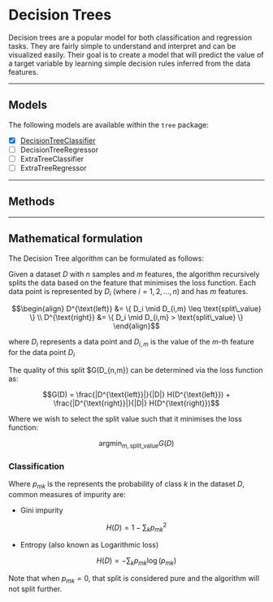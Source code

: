 # Decision Trees

Decision trees are a popular model for both classification and regression tasks. They are fairly simple to understand
and interpret and can be visualized easily. Their goal is to create a model that will predict the value of a target 
variable by learning simple decision rules inferred from the data features.

---

## Models

The following models are available within the `tree` package:

- [x] [DecisionTreeClassifier](decision_tree_classifier.go)
- [ ] DecisionTreeRegressor
- [ ] ExtraTreeClassifier
- [ ] ExtraTreeRegressor

---

## Methods



---

## Mathematical formulation

The Decision Tree algorithm can be formulated as follows:

Given a dataset $D$ with $n$ samples and $m$ features, the algorithm recursively splits the data based on the feature that
minimises the loss function. Each data point is represented by $D_i$ (where $i = 1, 2, \dots, n$) and has $m$ features.
```math
\begin{align}
D^{\text{left}} &= \{ D_i \mid D_{i,m} \leq \text{split\_value} \} \\
D^{\text{right}} &= \{ D_i \mid D_{i,m} > \text{split\_value} \}
\end{align}
```
where $D_i$ represents a data point and $D_{i,m}$ is the value of the $m$-th feature for the data point $D_i$

The quality of this split $G(D_{n,m}) can be determined via the loss function as:
```math
G(D) = \frac{|D^{\text{left}}|}{|D|} H(D^{\text{left}}) + \frac{|D^{\text{right}}|}{|D|} H(D^{\text{right}})
```
Where we wish to select the split value such that it minimises the loss function:
```math
\text{argmin}_{m, \text{split\_value}} G(D)
```

### Classification

Where $p_{mk}$ is the represents the probability of class $k$ in the dataset $D$, common measures of impurity are:
- Gini impurity
```math
H(D) = 1 - \sum_{k}p_{mk}^{2}
```
- Entropy (also known as Logarithmic loss)
```math
H(D) = -\sum_{k}p_{mk}\log(p_{mk})
```
Note that when $p_{mk} = 0$, that split is considered pure and the algorithm will not split further.
